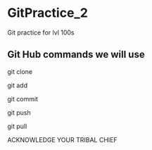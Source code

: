 # GitPractice_2
Git practice for lvl 100s

## Git Hub commands we will use
git clone

git add

git commit

git push

git pull

ACKNOWLEDGE YOUR TRIBAL CHIEF
